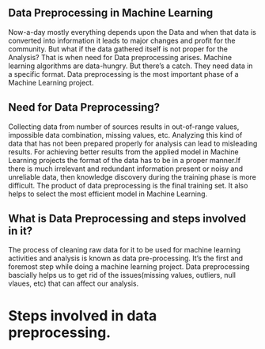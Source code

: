 ## Data Preprocessing in Machine Learning
  Now-a-day mostly everything depends upon the Data and when that data is converted into information it leads to major changes and profit for the community.
  But what if the data gathered itself is not proper for the Analysis?
  That is when need for Data preprocessing arises.
  Machine learning algorithms are data-hungry. But there’s a catch. They need data in a specific format.
  Data preprocessing is the most important phase of a Machine Learning project.
 
## Need for Data Preprocessing?
  Collecting data from number of sources results in out-of-range values, impossible data combination, missing values, etc. Analyzing this kind of data that has not been prepared     properly for analysis can lead to misleading results. For achieving better results from the applied model in Machine Learning projects the format of the data has to be in a       proper manner.If there is much irrelevant and redundant information present or noisy and unreliable data, then knowledge discovery during   the training phase is more difficult.   The product of data preprocessing is the final training set. It also helps to select the most efficient model in Machine Learning.

  
## What is Data Preprocessing and steps involved in it?
  The process of cleaning raw data for it to be used for machine learning activities and analysis is known as data pre-processing. It’s the first and foremost step while doing a     machine learning project. Data preprocessing bascially helps us to get rid of the issues(missing values, outliers, null vlaues, etc) that can affect our analysis.
  
  # Steps involved in data preprocessing.
   
     
     
  



